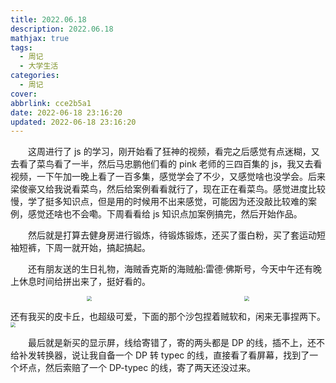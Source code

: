 ```yaml
---
title: 2022.06.18
description: 2022.06.18
mathjax: true
tags:
  - 周记
  - 大学生活
categories:
  - 周记
cover: 
abbrlink: cce2b5a1
date: 2022-06-18 23:16:20
updated: 2022-06-18 23:16:20
---
```


&emsp;&emsp;这周进行了 js 的学习，刚开始看了狂神的视频，看完之后感觉有点迷糊，又去看了菜鸟看了一半，然后马忠鹏他们看的 pink 老师的三四百集的 js，我又去看视频，一下午加一晚上看了一百多集，感觉学会了不少，又感觉啥也没学会。后来梁俊豪又给我说看菜鸟，然后给案例看看就行了，现在正在看菜鸟。感觉进度比较慢，学了挺多知识点，但是用的时候用不出来感觉，可能因为还没敲比较难的案例，感觉还啥也不会嘞。下周看看给 js 知识点加案例搞完，然后开始作品。

&emsp;&emsp;然后就是打算去健身房进行锻炼，待锻炼锻炼，还买了蛋白粉，买了套运动短袖短裤，下周一就开始，搞起搞起。

&emsp;&emsp;还有朋友送的生日礼物，海贼香克斯的海贼船:雷德·佛斯号，今天中午还有晚上休息时间给拼出来了，挺好看的。

<div style="display:flex;justify-content:space-around">
<img src="https://cdn.staticaly.com/gh/1405720461/blog_img@main/weekly_report/11.webp" style="zoom:50%;" />
<img src="https://cdn.staticaly.com/gh/1405720461/blog_img@main/weekly_report/12.webp" style="zoom:50%;" />
</div>

还有我买的皮卡丘，也超级可爱，下面的那个沙包捏着贼软和，闲来无事捏两下。
<img src="https://cdn.staticaly.com/gh/1405720461/blog_img@main/weekly_report/13.webp" style="zoom:50%;" />

&emsp;&emsp;最后就是新买的显示屏，线给寄错了，寄的两头都是 DP 的线，插不上，还不给补发转换器，说让我自备一个 DP 转 typec 的线，直接看了看屏幕，找到了一个坏点，然后索赔了一个 DP-typec 的线，寄了两天还没过来。
